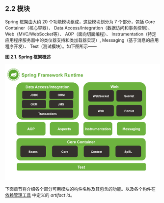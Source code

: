 ## 2.2 模块

Spring 框架由大约 20 个功能模块组成，这些模块划分为 7 个部分，包括 Core Container（核心容器）、 Data Access/Integration（数据访问和事务控制）、 Web（MVC/WebSocket等）、 AOP（面向切面编程）、 Instrumentation（特定应用程序服务器中的类仪器支持和类加载器实现）, Messaging（基于消息的应用程序开发）、 Test（测试模块）。如下图所示——

**图 2.1. Spring 框架概述**

![](../images/spring-overview.png.pagespeed.ce.XVe1noRCMt.png "spring overview")

下面章节将介绍各个部分可用模块的构件名称及其包含的功能。以及各个构件在 [依赖管理工具](12-2.3.1-Dependency-Management-and-Naming-Conventions.md) 中定义的 _artifact id_。